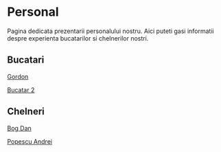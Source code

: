 # Personal

Pagina dedicata prezentarii personalului nostru. Aici puteti gasi
informatii despre experienta bucatarilor si chelnerilor nostri.

## Bucatari

[Gordon](./personal/bucatar_gordon.md)

[Bucatar 2](./personal/bucatar2.md)

## Chelneri

[Bog Dan](./personal/chelner_bog_dan.md)

[Popescu Andrei](./personal/chlner1.md)

